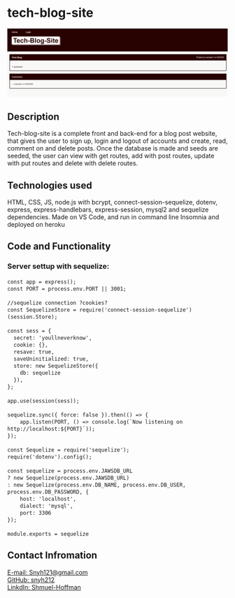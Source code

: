 # tech-blog-site
<img src="images\Screenshot 2022-08-05 033921.png">

## Description
Tech-blog-site is a complete front and back-end for a blog post website, that gives the user to sign up, login and logout of accounts and create, read, comment on and delete posts. Once the database is made and seeds are seeded, the user can view with get routes, add with post routes, update with put routes and delete with delete routes.

## Technologies used
HTML, CSS, JS, node.js with bcrypt, connect-session-sequelize, dotenv, express, express-handlebars, express-session, mysql2 and sequelize dependencies.
Made on VS Code, and run in command line Insomnia and deployed on heroku

## Code and Functionality

### Server settup with sequelize:
```
const app = express();
const PORT = process.env.PORT || 3001;

//sequelize connection ?cookies?
const SequelizeStore = require('connect-session-sequelize')(session.Store);

const sess = {
  secret: 'youllneverknow',
  cookie: {},
  resave: true,
  saveUninitialized: true,
  store: new SequelizeStore({
    db: sequelize
  }),
};

app.use(session(sess));

sequelize.sync({ force: false }).then(() => {
    app.listen(PORT, () => console.log(`Now listening on http://localhost:${PORT}`));
});

const Sequelize = require('sequelize');
require('dotenv').config();

const sequelize = process.env.JAWSDB_URL
? new Sequelize(process.env.JAWSDB_URL)
: new Sequelize(process.env.DB_NAME, process.env.DB_USER, process.env.DB_PASSWORD, {
    host: 'localhost',
    dialect: 'mysql',
    port: 3306
});

module.exports = sequelize
```

## Contact Infromation

[E-mail: Snyh121@gmail.com](mailto:snyh121@gmail.com)  
[GitHub: snyh212](https://github.com/snyh212)  
[LinkdIn: Shmuel-Hoffman](https://www.linkedin.com/in/shmuel-hoffman-254b0223b?lipi=urn%3Ali%3Apage%3Ad_flagship3_profile_view_base_contact_details%3BS2rg0PtBTLeG2szT2ZbGmg%3D%3D)